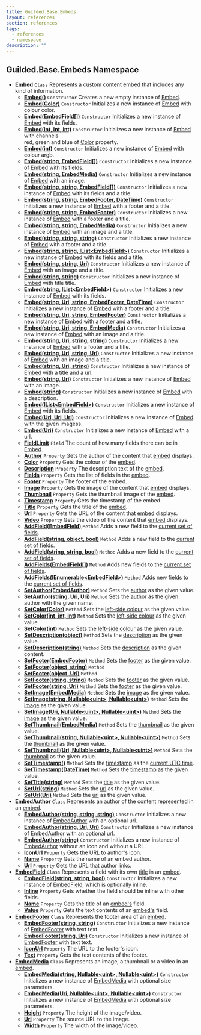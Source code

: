 ```yaml
---
title: Guilded.Base.Embeds
layout: references
section: references
tags:
  - references
  - namespace
description: ""
---
```


## Guilded.Base.Embeds Namespace
- **[Embed](Embed.md 'Guilded.Base.Embeds.Embed')** `Class`
  Represents a custom content embed that includes any kind of information.
  - **[Embed()](Embed.Embed().md 'Guilded.Base.Embeds.Embed.Embed()')** `Constructor`
    Creates a new empty instance of [Embed](Embed.md 'Guilded.Base.Embeds.Embed').
  - **[Embed(Color)](Embed.Embed(Color).md 'Guilded.Base.Embeds.Embed.Embed(Color)')** `Constructor`
    Initializes a new instance of [Embed](Embed.md 'Guilded.Base.Embeds.Embed') with colour color.
  - **[Embed(EmbedField[])](Embed.Embed(EmbedField[]).md 'Guilded.Base.Embeds.Embed.Embed(Guilded.Base.Embeds.EmbedField[])')** `Constructor`
    Initializes a new instance of [Embed](Embed.md 'Guilded.Base.Embeds.Embed') with its fields.
  - **[Embed(int, int, int)](Embed.Embed(int,int,int).md 'Guilded.Base.Embeds.Embed.Embed(int, int, int)')** `Constructor`
    Initializes a new instance of [Embed](Embed.md 'Guilded.Base.Embeds.Embed') with channels  
    red, green and blue of [Color](Embed.Color.md 'Guilded.Base.Embeds.Embed.Color') property.
  - **[Embed(int)](Embed.Embed(int).md 'Guilded.Base.Embeds.Embed.Embed(int)')** `Constructor`
    Initializes a new instance of [Embed](Embed.md 'Guilded.Base.Embeds.Embed') with colour argb.
  - **[Embed(string, EmbedField[])](Embed.Embed(string,EmbedField[]).md 'Guilded.Base.Embeds.Embed.Embed(string, Guilded.Base.Embeds.EmbedField[])')** `Constructor`
    Initializes a new instance of [Embed](Embed.md 'Guilded.Base.Embeds.Embed') with its fields.
  - **[Embed(string, EmbedMedia)](Embed.Embed(string,EmbedMedia).md 'Guilded.Base.Embeds.Embed.Embed(string, Guilded.Base.Embeds.EmbedMedia)')** `Constructor`
    Initializes a new instance of [Embed](Embed.md 'Guilded.Base.Embeds.Embed') with an image.
  - **[Embed(string, string, EmbedField[])](Embed.Embed(string,string,EmbedField[]).md 'Guilded.Base.Embeds.Embed.Embed(string, string, Guilded.Base.Embeds.EmbedField[])')** `Constructor`
    Initializes a new instance of [Embed](Embed.md 'Guilded.Base.Embeds.Embed') with its fields and a title.
  - **[Embed(string, string, EmbedFooter, DateTime)](Embed.Embed(string,string,EmbedFooter,DateTime).md 'Guilded.Base.Embeds.Embed.Embed(string, string, Guilded.Base.Embeds.EmbedFooter, System.DateTime)')** `Constructor`
    Initializes a new instance of [Embed](Embed.md 'Guilded.Base.Embeds.Embed') with a footer and a title.
  - **[Embed(string, string, EmbedFooter)](Embed.Embed(string,string,EmbedFooter).md 'Guilded.Base.Embeds.Embed.Embed(string, string, Guilded.Base.Embeds.EmbedFooter)')** `Constructor`
    Initializes a new instance of [Embed](Embed.md 'Guilded.Base.Embeds.Embed') with a footer and a title.
  - **[Embed(string, string, EmbedMedia)](Embed.Embed(string,string,EmbedMedia).md 'Guilded.Base.Embeds.Embed.Embed(string, string, Guilded.Base.Embeds.EmbedMedia)')** `Constructor`
    Initializes a new instance of [Embed](Embed.md 'Guilded.Base.Embeds.Embed') with an image and a title.
  - **[Embed(string, string, string)](Embed.Embed(string,string,string).md 'Guilded.Base.Embeds.Embed.Embed(string, string, string)')** `Constructor`
    Initializes a new instance of [Embed](Embed.md 'Guilded.Base.Embeds.Embed') with a footer and a title.
  - **[Embed(string, string, IList&lt;EmbedField&gt;)](Embed.Embed(string,string,IList_EmbedField_).md 'Guilded.Base.Embeds.Embed.Embed(string, string, System.Collections.Generic.IList<Guilded.Base.Embeds.EmbedField>)')** `Constructor`
    Initializes a new instance of [Embed](Embed.md 'Guilded.Base.Embeds.Embed') with its fields and a title.
  - **[Embed(string, string, Uri)](Embed.Embed(string,string,Uri).md 'Guilded.Base.Embeds.Embed.Embed(string, string, Uri)')** `Constructor`
    Initializes a new instance of [Embed](Embed.md 'Guilded.Base.Embeds.Embed') with an image and a title.
  - **[Embed(string, string)](Embed.Embed(string,string).md 'Guilded.Base.Embeds.Embed.Embed(string, string)')** `Constructor`
    Initializes a new instance of [Embed](Embed.md 'Guilded.Base.Embeds.Embed') with title title.
  - **[Embed(string, IList&lt;EmbedField&gt;)](Embed.Embed(string,IList_EmbedField_).md 'Guilded.Base.Embeds.Embed.Embed(string, System.Collections.Generic.IList<Guilded.Base.Embeds.EmbedField>)')** `Constructor`
    Initializes a new instance of [Embed](Embed.md 'Guilded.Base.Embeds.Embed') with its fields.
  - **[Embed(string, Uri, string, EmbedFooter, DateTime)](Embed.Embed(string,Uri,string,EmbedFooter,DateTime).md 'Guilded.Base.Embeds.Embed.Embed(string, Uri, string, Guilded.Base.Embeds.EmbedFooter, System.DateTime)')** `Constructor`
    Initializes a new instance of [Embed](Embed.md 'Guilded.Base.Embeds.Embed') with a footer and a title.
  - **[Embed(string, Uri, string, EmbedFooter)](Embed.Embed(string,Uri,string,EmbedFooter).md 'Guilded.Base.Embeds.Embed.Embed(string, Uri, string, Guilded.Base.Embeds.EmbedFooter)')** `Constructor`
    Initializes a new instance of [Embed](Embed.md 'Guilded.Base.Embeds.Embed') with a footer and a title.
  - **[Embed(string, Uri, string, EmbedMedia)](Embed.Embed(string,Uri,string,EmbedMedia).md 'Guilded.Base.Embeds.Embed.Embed(string, Uri, string, Guilded.Base.Embeds.EmbedMedia)')** `Constructor`
    Initializes a new instance of [Embed](Embed.md 'Guilded.Base.Embeds.Embed') with an image and a title.
  - **[Embed(string, Uri, string, string)](Embed.Embed(string,Uri,string,string).md 'Guilded.Base.Embeds.Embed.Embed(string, Uri, string, string)')** `Constructor`
    Initializes a new instance of [Embed](Embed.md 'Guilded.Base.Embeds.Embed') with a footer and a title.
  - **[Embed(string, Uri, string, Uri)](Embed.Embed(string,Uri,string,Uri).md 'Guilded.Base.Embeds.Embed.Embed(string, Uri, string, Uri)')** `Constructor`
    Initializes a new instance of [Embed](Embed.md 'Guilded.Base.Embeds.Embed') with an image and a title.
  - **[Embed(string, Uri, string)](Embed.Embed(string,Uri,string).md 'Guilded.Base.Embeds.Embed.Embed(string, Uri, string)')** `Constructor`
    Initializes a new instance of [Embed](Embed.md 'Guilded.Base.Embeds.Embed') with a title and a url.
  - **[Embed(string, Uri)](Embed.Embed(string,Uri).md 'Guilded.Base.Embeds.Embed.Embed(string, Uri)')** `Constructor`
    Initializes a new instance of [Embed](Embed.md 'Guilded.Base.Embeds.Embed') with an image.
  - **[Embed(string)](Embed.Embed(string).md 'Guilded.Base.Embeds.Embed.Embed(string)')** `Constructor`
    Initializes a new instance of [Embed](Embed.md 'Guilded.Base.Embeds.Embed') with a description.
  - **[Embed(IList&lt;EmbedField&gt;)](Embed.Embed(IList_EmbedField_).md 'Guilded.Base.Embeds.Embed.Embed(System.Collections.Generic.IList<Guilded.Base.Embeds.EmbedField>)')** `Constructor`
    Initializes a new instance of [Embed](Embed.md 'Guilded.Base.Embeds.Embed') with its fields.
  - **[Embed(Uri, Uri, Uri)](Embed.Embed(Uri,Uri,Uri).md 'Guilded.Base.Embeds.Embed.Embed(Uri, Uri, Uri)')** `Constructor`
    Initializes a new instance of [Embed](Embed.md 'Guilded.Base.Embeds.Embed') with the given imagess.
  - **[Embed(Uri)](Embed.Embed(Uri).md 'Guilded.Base.Embeds.Embed.Embed(Uri)')** `Constructor`
    Initializes a new instance of [Embed](Embed.md 'Guilded.Base.Embeds.Embed') with a url.
  - **[FieldLimit](Embed.FieldLimit.md 'Guilded.Base.Embeds.Embed.FieldLimit')** `Field`
    The count of how many fields there can be in [Embed](Embed.md 'Guilded.Base.Embeds.Embed').
  - **[Author](Embed.Author.md 'Guilded.Base.Embeds.Embed.Author')** `Property`
    Gets the author of the content that [embed](Embed.md 'Guilded.Base.Embeds.Embed') displays.
  - **[Color](Embed.Color.md 'Guilded.Base.Embeds.Embed.Color')** `Property`
    Gets the colour of the [embed](Embed.md 'Guilded.Base.Embeds.Embed').
  - **[Description](Embed.Description.md 'Guilded.Base.Embeds.Embed.Description')** `Property`
    The description text of the [embed](Embed.md 'Guilded.Base.Embeds.Embed').
  - **[Fields](Embed.Fields.md 'Guilded.Base.Embeds.Embed.Fields')** `Property`
    Gets the list of fields in the [embed](Embed.md 'Guilded.Base.Embeds.Embed').
  - **[Footer](Embed.Footer.md 'Guilded.Base.Embeds.Embed.Footer')** `Property`
    The footer of the embed.
  - **[Image](Embed.Image.md 'Guilded.Base.Embeds.Embed.Image')** `Property`
    Gets the image of the content that [embed](Embed.md 'Guilded.Base.Embeds.Embed') displays.
  - **[Thumbnail](Embed.Thumbnail.md 'Guilded.Base.Embeds.Embed.Thumbnail')** `Property`
    Gets the thumbnail image of the [embed](Embed.md 'Guilded.Base.Embeds.Embed').
  - **[Timestamp](Embed.Timestamp.md 'Guilded.Base.Embeds.Embed.Timestamp')** `Property`
    Gets the timestamp of the embed.
  - **[Title](Embed.Title.md 'Guilded.Base.Embeds.Embed.Title')** `Property`
    Gets the title of the [embed](Embed.md 'Guilded.Base.Embeds.Embed').
  - **[Url](Embed.Url.md 'Guilded.Base.Embeds.Embed.Url')** `Property`
    Gets the URL of the content that [embed](Embed.md 'Guilded.Base.Embeds.Embed') displays.
  - **[Video](Embed.Video.md 'Guilded.Base.Embeds.Embed.Video')** `Property`
    Gets the video of the content that [embed](Embed.md 'Guilded.Base.Embeds.Embed') displays.
  - **[AddField(EmbedField)](Embed.AddField(EmbedField).md 'Guilded.Base.Embeds.Embed.AddField(Guilded.Base.Embeds.EmbedField)')** `Method`
    Adds a new field to the [current set of fields](Embed.Fields.md 'Guilded.Base.Embeds.Embed.Fields').
  - **[AddField(string, object, bool)](Embed.AddField(string,object,bool).md 'Guilded.Base.Embeds.Embed.AddField(string, object, bool)')** `Method`
    Adds a new field to the [current set of fields](Embed.Fields.md 'Guilded.Base.Embeds.Embed.Fields').
  - **[AddField(string, string, bool)](Embed.AddField(string,string,bool).md 'Guilded.Base.Embeds.Embed.AddField(string, string, bool)')** `Method`
    Adds a new field to the [current set of fields](Embed.Fields.md 'Guilded.Base.Embeds.Embed.Fields').
  - **[AddFields(EmbedField[])](Embed.AddFields(EmbedField[]).md 'Guilded.Base.Embeds.Embed.AddFields(Guilded.Base.Embeds.EmbedField[])')** `Method`
    Adds new fields to the [current set of fields](Embed.Fields.md 'Guilded.Base.Embeds.Embed.Fields').
  - **[AddFields(IEnumerable&lt;EmbedField&gt;)](Embed.AddFields(IEnumerable_EmbedField_).md 'Guilded.Base.Embeds.Embed.AddFields(System.Collections.Generic.IEnumerable<Guilded.Base.Embeds.EmbedField>)')** `Method`
    Adds new fields to the [current set of fields](Embed.Fields.md 'Guilded.Base.Embeds.Embed.Fields').
  - **[SetAuthor(EmbedAuthor)](Embed.SetAuthor(EmbedAuthor).md 'Guilded.Base.Embeds.Embed.SetAuthor(Guilded.Base.Embeds.EmbedAuthor)')** `Method`
    Sets the [author](Embed.Author.md 'Guilded.Base.Embeds.Embed.Author') as the given value.
  - **[SetAuthor(string, Uri, Uri)](Embed.SetAuthor(string,Uri,Uri).md 'Guilded.Base.Embeds.Embed.SetAuthor(string, Uri, Uri)')** `Method`
    Sets the [author](Embed.Author.md 'Guilded.Base.Embeds.Embed.Author') as the given author with the given name.
  - **[SetColor(Color)](Embed.SetColor(Color).md 'Guilded.Base.Embeds.Embed.SetColor(Color)')** `Method`
    Sets the [left-side colour](Embed.Color.md 'Guilded.Base.Embeds.Embed.Color') as the given value.
  - **[SetColor(int, int, int)](Embed.SetColor(int,int,int).md 'Guilded.Base.Embeds.Embed.SetColor(int, int, int)')** `Method`
    Sets the [left-side colour](Embed.Color.md 'Guilded.Base.Embeds.Embed.Color') as the given value.
  - **[SetColor(int)](Embed.SetColor(int).md 'Guilded.Base.Embeds.Embed.SetColor(int)')** `Method`
    Sets the [left-side colour](Embed.Color.md 'Guilded.Base.Embeds.Embed.Color') as the given value.
  - **[SetDescription(object)](Embed.SetDescription(object).md 'Guilded.Base.Embeds.Embed.SetDescription(object)')** `Method`
    Sets the [description](Embed.Description.md 'Guilded.Base.Embeds.Embed.Description') as the given value.
  - **[SetDescription(string)](Embed.SetDescription(string).md 'Guilded.Base.Embeds.Embed.SetDescription(string)')** `Method`
    Sets the [description](Embed.Description.md 'Guilded.Base.Embeds.Embed.Description') as the given content.
  - **[SetFooter(EmbedFooter)](Embed.SetFooter(EmbedFooter).md 'Guilded.Base.Embeds.Embed.SetFooter(Guilded.Base.Embeds.EmbedFooter)')** `Method`
    Sets the [footer](Embed.Footer.md 'Guilded.Base.Embeds.Embed.Footer') as the given value.
  - **[SetFooter(object, string)](Embed.SetFooter(object,string).md 'Guilded.Base.Embeds.Embed.SetFooter(object, string)')** `Method`
  - **[SetFooter(object, Uri)](Embed.SetFooter(object,Uri).md 'Guilded.Base.Embeds.Embed.SetFooter(object, Uri)')** `Method`
  - **[SetFooter(string, string)](Embed.SetFooter(string,string).md 'Guilded.Base.Embeds.Embed.SetFooter(string, string)')** `Method`
    Sets the [footer](Embed.Footer.md 'Guilded.Base.Embeds.Embed.Footer') as the given value.
  - **[SetFooter(string, Uri)](Embed.SetFooter(string,Uri).md 'Guilded.Base.Embeds.Embed.SetFooter(string, Uri)')** `Method`
    Sets the [footer](Embed.Footer.md 'Guilded.Base.Embeds.Embed.Footer') as the given value.
  - **[SetImage(EmbedMedia)](Embed.SetImage(EmbedMedia).md 'Guilded.Base.Embeds.Embed.SetImage(Guilded.Base.Embeds.EmbedMedia)')** `Method`
    Sets the [image](Embed.Image.md 'Guilded.Base.Embeds.Embed.Image') as the given value.
  - **[SetImage(string, Nullable&lt;uint&gt;, Nullable&lt;uint&gt;)](Embed.SetImage(string,Nullable_uint_,Nullable_uint_).md 'Guilded.Base.Embeds.Embed.SetImage(string, System.Nullable<uint>, System.Nullable<uint>)')** `Method`
    Sets the [image](Embed.Image.md 'Guilded.Base.Embeds.Embed.Image') as the given value.
  - **[SetImage(Uri, Nullable&lt;uint&gt;, Nullable&lt;uint&gt;)](Embed.SetImage(Uri,Nullable_uint_,Nullable_uint_).md 'Guilded.Base.Embeds.Embed.SetImage(Uri, System.Nullable<uint>, System.Nullable<uint>)')** `Method`
    Sets the [image](Embed.Image.md 'Guilded.Base.Embeds.Embed.Image') as the given value.
  - **[SetThumbnail(EmbedMedia)](Embed.SetThumbnail(EmbedMedia).md 'Guilded.Base.Embeds.Embed.SetThumbnail(Guilded.Base.Embeds.EmbedMedia)')** `Method`
    Sets the [thumbnail](Embed.Thumbnail.md 'Guilded.Base.Embeds.Embed.Thumbnail') as the given value.
  - **[SetThumbnail(string, Nullable&lt;uint&gt;, Nullable&lt;uint&gt;)](Embed.SetThumbnail(string,Nullable_uint_,Nullable_uint_).md 'Guilded.Base.Embeds.Embed.SetThumbnail(string, System.Nullable<uint>, System.Nullable<uint>)')** `Method`
    Sets the [thumbnail](Embed.Thumbnail.md 'Guilded.Base.Embeds.Embed.Thumbnail') as the given value.
  - **[SetThumbnail(Uri, Nullable&lt;uint&gt;, Nullable&lt;uint&gt;)](Embed.SetThumbnail(Uri,Nullable_uint_,Nullable_uint_).md 'Guilded.Base.Embeds.Embed.SetThumbnail(Uri, System.Nullable<uint>, System.Nullable<uint>)')** `Method`
    Sets the [thumbnail](Embed.Thumbnail.md 'Guilded.Base.Embeds.Embed.Thumbnail') as the given value.
  - **[SetTimestamp()](Embed.SetTimestamp().md 'Guilded.Base.Embeds.Embed.SetTimestamp()')** `Method`
    Sets the [timestamp](Embed.Timestamp.md 'Guilded.Base.Embeds.Embed.Timestamp') as the [current UTC time](https://docs.microsoft.com/en-us/dotnet/api/System.DateTime.UtcNow 'System.DateTime.UtcNow').
  - **[SetTimestamp(DateTime)](Embed.SetTimestamp(DateTime).md 'Guilded.Base.Embeds.Embed.SetTimestamp(System.DateTime)')** `Method`
    Sets the [timestamp](Embed.Timestamp.md 'Guilded.Base.Embeds.Embed.Timestamp') as the given value.
  - **[SetTitle(string)](Embed.SetTitle(string).md 'Guilded.Base.Embeds.Embed.SetTitle(string)')** `Method`
    Sets the [title](Embed.Title.md 'Guilded.Base.Embeds.Embed.Title') as the given value.
  - **[SetUrl(string)](Embed.SetUrl(string).md 'Guilded.Base.Embeds.Embed.SetUrl(string)')** `Method`
    Sets the [url](Embed.Url.md 'Guilded.Base.Embeds.Embed.Url') as the given value.
  - **[SetUrl(Uri)](Embed.SetUrl(Uri).md 'Guilded.Base.Embeds.Embed.SetUrl(Uri)')** `Method`
    Sets the [url](Embed.Url.md 'Guilded.Base.Embeds.Embed.Url') as the given value.
- **[EmbedAuthor](EmbedAuthor.md 'Guilded.Base.Embeds.EmbedAuthor')** `Class`
  Represents an author of the content represented in an [embed](Embed.md 'Guilded.Base.Embeds.Embed').
  - **[EmbedAuthor(string, string, string)](EmbedAuthor.EmbedAuthor(string,string,string).md 'Guilded.Base.Embeds.EmbedAuthor.EmbedAuthor(string, string, string)')** `Constructor`
    Initializes a new instance of [EmbedAuthor](EmbedAuthor.md 'Guilded.Base.Embeds.EmbedAuthor') with an optional url.
  - **[EmbedAuthor(string, Uri, Uri)](EmbedAuthor.EmbedAuthor(string,Uri,Uri).md 'Guilded.Base.Embeds.EmbedAuthor.EmbedAuthor(string, Uri, Uri)')** `Constructor`
    Initializes a new instance of [EmbedAuthor](EmbedAuthor.md 'Guilded.Base.Embeds.EmbedAuthor') with an optional url.
  - **[EmbedAuthor(string)](EmbedAuthor.EmbedAuthor(string).md 'Guilded.Base.Embeds.EmbedAuthor.EmbedAuthor(string)')** `Constructor`
    Initializes a new instance of [EmbedAuthor](EmbedAuthor.md 'Guilded.Base.Embeds.EmbedAuthor') without an icon and without a URL.
  - **[IconUrl](EmbedAuthor.IconUrl.md 'Guilded.Base.Embeds.EmbedAuthor.IconUrl')** `Property`
    Gets the URL to author's icon.
  - **[Name](EmbedAuthor.Name.md 'Guilded.Base.Embeds.EmbedAuthor.Name')** `Property`
    Gets the name of an embed author.
  - **[Url](EmbedAuthor.Url.md 'Guilded.Base.Embeds.EmbedAuthor.Url')** `Property`
    Gets the URL that author links.
- **[EmbedField](EmbedField.md 'Guilded.Base.Embeds.EmbedField')** `Class`
  Represents a field with its own [title](EmbedField.Name.md 'Guilded.Base.Embeds.EmbedField.Name') in an [embed](Embed.md 'Guilded.Base.Embeds.Embed').
  - **[EmbedField(string, string, bool)](EmbedField.EmbedField(string,string,bool).md 'Guilded.Base.Embeds.EmbedField.EmbedField(string, string, bool)')** `Constructor`
    Initializes a new instance of [EmbedField](EmbedField.md 'Guilded.Base.Embeds.EmbedField'), which is optionally inline.
  - **[Inline](EmbedField.Inline.md 'Guilded.Base.Embeds.EmbedField.Inline')** `Property`
    Gets whether the field should be inline with other fields.
  - **[Name](EmbedField.Name.md 'Guilded.Base.Embeds.EmbedField.Name')** `Property`
    Gets the title of an [embed's](Embed.md 'Guilded.Base.Embeds.Embed') field.
  - **[Value](EmbedField.Value.md 'Guilded.Base.Embeds.EmbedField.Value')** `Property`
    Gets the text contents of an [embed's](Embed.md 'Guilded.Base.Embeds.Embed') field.
- **[EmbedFooter](EmbedFooter.md 'Guilded.Base.Embeds.EmbedFooter')** `Class`
  Represents the footer area of an [embed](Embed.md 'Guilded.Base.Embeds.Embed').
  - **[EmbedFooter(string, string)](EmbedFooter.EmbedFooter(string,string).md 'Guilded.Base.Embeds.EmbedFooter.EmbedFooter(string, string)')** `Constructor`
    Initializes a new instance of [EmbedFooter](EmbedFooter.md 'Guilded.Base.Embeds.EmbedFooter') with text text.
  - **[EmbedFooter(string, Uri)](EmbedFooter.EmbedFooter(string,Uri).md 'Guilded.Base.Embeds.EmbedFooter.EmbedFooter(string, Uri)')** `Constructor`
    Initializes a new instance of [EmbedFooter](EmbedFooter.md 'Guilded.Base.Embeds.EmbedFooter') with text text.
  - **[IconUrl](EmbedFooter.IconUrl.md 'Guilded.Base.Embeds.EmbedFooter.IconUrl')** `Property`
    The URL to the footer's icon.
  - **[Text](EmbedFooter.Text.md 'Guilded.Base.Embeds.EmbedFooter.Text')** `Property`
    Gets the text contents of the footer.
- **[EmbedMedia](EmbedMedia.md 'Guilded.Base.Embeds.EmbedMedia')** `Class`
  Represents an image, a thumbnail or a video in an [embed](Embed.md 'Guilded.Base.Embeds.Embed').
  - **[EmbedMedia(string, Nullable&lt;uint&gt;, Nullable&lt;uint&gt;)](EmbedMedia.EmbedMedia(string,Nullable_uint_,Nullable_uint_).md 'Guilded.Base.Embeds.EmbedMedia.EmbedMedia(string, System.Nullable<uint>, System.Nullable<uint>)')** `Constructor`
    Initializes a new instance of [EmbedMedia](EmbedMedia.md 'Guilded.Base.Embeds.EmbedMedia') with optional size parameters.
  - **[EmbedMedia(Uri, Nullable&lt;uint&gt;, Nullable&lt;uint&gt;)](EmbedMedia.EmbedMedia(Uri,Nullable_uint_,Nullable_uint_).md 'Guilded.Base.Embeds.EmbedMedia.EmbedMedia(Uri, System.Nullable<uint>, System.Nullable<uint>)')** `Constructor`
    Initializes a new instance of [EmbedMedia](EmbedMedia.md 'Guilded.Base.Embeds.EmbedMedia') with optional size parameters.
  - **[Height](EmbedMedia.Height.md 'Guilded.Base.Embeds.EmbedMedia.Height')** `Property`
    The height of the image/video.
  - **[Url](EmbedMedia.Url.md 'Guilded.Base.Embeds.EmbedMedia.Url')** `Property`
    The source URL to the image.
  - **[Width](EmbedMedia.Width.md 'Guilded.Base.Embeds.EmbedMedia.Width')** `Property`
    The width of the image/video.